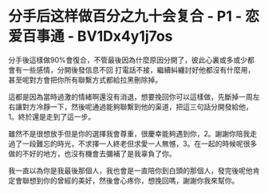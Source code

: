 # 分手后这样做百分之九十会复合 - P1 - 恋爱百事通 - BV1Dx4y1j7os

分手後這樣做90%會復合，不管最後因為什麼原因分開了，彼此心裏或多或少都會有一些感情，分開後發信息不回 打電話不接，繼續糾纏討好他都沒有什麼用，甚至呢對方會把你所有聯繫方式都給拉黑刪除掉。

這都是因為當時過激的情緒啊還沒有消退，想要挽回你可以這樣做，先斷掉一周左右讓對方冷靜一下，然後呢通過能夠聯繫到他的渠道，把這三句話分開發給他，1。終於還是走到了這一步。

雖然不是很想放手但是你的選擇我會尊重，很慶幸能夠遇到你，2。謝謝你陪我走過了一段難忘的時光，不求擇一人終老但求愛一人無憾，3。在一起的時候呢很多做的不好的地方，也沒有機會去彌補了是我辜負了你。

我一直以為你是我最後那個人，我也會是一直陪你到白頭的那個人，發完後呢他肯定會聯想到你的曾經的美好，然後會心疼你，想挽回嗎，謝謝你我來幫你。

